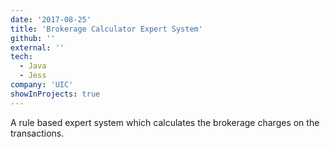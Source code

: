 ```yaml
---
date: '2017-08-25'
title: 'Brokerage Calculator Expert System'
github: ''
external: ''
tech:
  - Java
  - Jess
company: 'UIC'
showInProjects: true
---
```


A rule based expert system which calculates the brokerage charges on the transactions.
